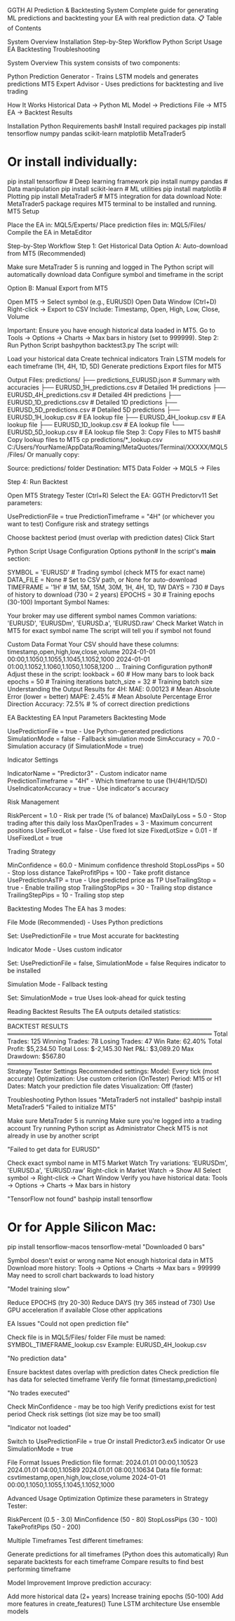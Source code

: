 GGTH AI Prediction & Backtesting System
Complete guide for generating ML predictions and backtesting your EA with real prediction data.
📋 Table of Contents

System Overview
Installation
Step-by-Step Workflow
Python Script Usage
EA Backtesting
Troubleshooting


System Overview
This system consists of two components:

Python Prediction Generator - Trains LSTM models and generates predictions
MT5 Expert Advisor - Uses predictions for backtesting and live trading

How It Works
Historical Data → Python ML Model → Predictions File → MT5 EA → Backtest Results

Installation
Python Requirements
bash# Install required packages
pip install tensorflow numpy pandas scikit-learn matplotlib MetaTrader5

# Or install individually:
pip install tensorflow        # Deep learning framework
pip install numpy pandas      # Data manipulation
pip install scikit-learn      # ML utilities
pip install matplotlib        # Plotting
pip install MetaTrader5       # MT5 integration for data download
Note: MetaTrader5 package requires MT5 terminal to be installed and running.
MT5 Setup

Place the EA in: MQL5/Experts/
Place prediction files in: MQL5/Files/
Compile the EA in MetaEditor


Step-by-Step Workflow
Step 1: Get Historical Data
Option A: Auto-download from MT5 (Recommended)

Make sure MetaTrader 5 is running and logged in
The Python script will automatically download data
Configure symbol and timeframe in the script

Option B: Manual Export from MT5

Open MT5 → Select symbol (e.g., EURUSD)
Open Data Window (Ctrl+D)
Right-click → Export to CSV
Include: Timestamp, Open, High, Low, Close, Volume

Important: Ensure you have enough historical data loaded in MT5. Go to Tools → Options → Charts → Max bars in history (set to 999999).
Step 2: Run Python Script
bashpython backtest3.py
The script will:

Load your historical data
Create technical indicators
Train LSTM models for each timeframe (1H, 4H, 1D, 5D)
Generate predictions
Export files for MT5

Output Files:
predictions/
├── predictions_EURUSD.json          # Summary with accuracies
├── EURUSD_1H_predictions.csv        # Detailed 1H predictions
├── EURUSD_4H_predictions.csv        # Detailed 4H predictions
├── EURUSD_1D_predictions.csv        # Detailed 1D predictions
├── EURUSD_5D_predictions.csv        # Detailed 5D predictions
├── EURUSD_1H_lookup.csv             # EA lookup file
├── EURUSD_4H_lookup.csv             # EA lookup file
├── EURUSD_1D_lookup.csv             # EA lookup file
└── EURUSD_5D_lookup.csv             # EA lookup file
Step 3: Copy Files to MT5
bash# Copy lookup files to MT5
cp predictions/*_lookup.csv C:/Users/YourName/AppData/Roaming/MetaQuotes/Terminal/XXXXX/MQL5/Files/
Or manually copy:

Source: predictions/ folder
Destination: MT5 Data Folder → MQL5 → Files

Step 4: Run Backtest

Open MT5 Strategy Tester (Ctrl+R)
Select the EA: GGTH Predictorv11
Set parameters:

UsePredictionFile = true
PredictionTimeframe = "4H" (or whichever you want to test)
Configure risk and strategy settings


Choose backtest period (must overlap with prediction dates)
Click Start


Python Script Usage
Configuration Options
python# In the script's __main__ section:

SYMBOL = 'EURUSD'                    # Trading symbol (check MT5 for exact name)
DATA_FILE = None                     # Set to CSV path, or None for auto-download
TIMEFRAME = '1H'                     # 1M, 5M, 15M, 30M, 1H, 4H, 1D, 1W
DAYS = 730                           # Days of history to download (730 = 2 years)
EPOCHS = 30                          # Training epochs (30-100)
Important Symbol Names:

Your broker may use different symbol names
Common variations: 'EURUSD', 'EURUSDm', 'EURUSD.a', 'EURUSD.raw'
Check Market Watch in MT5 for exact symbol name
The script will tell you if symbol not found

Custom Data Format
Your CSV should have these columns:
timestamp,open,high,low,close,volume
2024-01-01 00:00,1.1050,1.1055,1.1045,1.1052,1000
2024-01-01 01:00,1.1052,1.1060,1.1050,1.1058,1200
...
Training Configuration
python# Adjust these in the script:
lookback = 60        # How many bars to look back
epochs = 50          # Training iterations
batch_size = 32      # Training batch size
Understanding the Output
Results for 4H:
MAE: 0.00123         # Mean Absolute Error (lower = better)
MAPE: 2.45%          # Mean Absolute Percentage Error
Direction Accuracy: 72.5%  # % of correct direction predictions

EA Backtesting
EA Input Parameters
Backtesting Mode

UsePredictionFile = true - Use Python-generated predictions
SimulationMode = false - Fallback simulation mode
SimAccuracy = 70.0 - Simulation accuracy (if SimulationMode = true)

Indicator Settings

IndicatorName = "Predictor3" - Custom indicator name
PredictionTimeframe = "4H" - Which timeframe to use (1H/4H/1D/5D)
UseIndicatorAccuracy = true - Use indicator's accuracy

Risk Management

RiskPercent = 1.0 - Risk per trade (% of balance)
MaxDailyLoss = 5.0 - Stop trading after this daily loss
MaxOpenTrades = 3 - Maximum concurrent positions
UseFixedLot = false - Use fixed lot size
FixedLotSize = 0.01 - If UseFixedLot = true

Trading Strategy

MinConfidence = 60.0 - Minimum confidence threshold
StopLossPips = 50 - Stop loss distance
TakeProfitPips = 100 - Take profit distance
UsePredictionAsTP = true - Use predicted price as TP
UseTrailingStop = true - Enable trailing stop
TrailingStopPips = 30 - Trailing stop distance
TrailingStepPips = 10 - Trailing stop step

Backtesting Modes
The EA has 3 modes:

File Mode (Recommended) - Uses Python predictions

Set: UsePredictionFile = true
Most accurate for backtesting


Indicator Mode - Uses custom indicator

Set: UsePredictionFile = false, SimulationMode = false
Requires indicator to be installed


Simulation Mode - Fallback testing

Set: SimulationMode = true
Uses look-ahead for quick testing



Reading Backtest Results
The EA outputs detailed statistics:
═══════════════════════════════════════════════
  BACKTEST RESULTS
═══════════════════════════════════════════════
Total Trades: 125
Winning Trades: 78
Losing Trades: 47
Win Rate: 62.40%
Total Profit: $5,234.50
Total Loss: $-2,145.30
Net P&L: $3,089.20
Max Drawdown: $567.80
═══════════════════════════════════════════════
Strategy Tester Settings
Recommended settings:
Model: Every tick (most accurate)
Optimization: Use custom criterion (OnTester)
Period: M15 or H1
Dates: Match your prediction file dates
Visualization: Off (faster)

Troubleshooting
Python Issues
"MetaTrader5 not installed"
bashpip install MetaTrader5
"Failed to initialize MT5"

Make sure MetaTrader 5 is running
Make sure you're logged into a trading account
Try running Python script as Administrator
Check MT5 is not already in use by another script

"Failed to get data for EURUSD"

Check exact symbol name in MT5 Market Watch
Try variations: 'EURUSDm', 'EURUSD.a', 'EURUSD.raw'
Right-click in Market Watch → Show All
Select symbol → Right-click → Chart Window
Verify you have historical data: Tools → Options → Charts → Max bars in history

"TensorFlow not found"
bashpip install tensorflow
# Or for Apple Silicon Mac:
pip install tensorflow-macos tensorflow-metal
"Downloaded 0 bars"

Symbol doesn't exist or wrong name
Not enough historical data in MT5
Download more history: Tools → Options → Charts → Max bars = 999999
May need to scroll chart backwards to load history

"Model training slow"

Reduce EPOCHS (try 20-30)
Reduce DAYS (try 365 instead of 730)
Use GPU acceleration if available
Close other applications

EA Issues
"Could not open prediction file"

Check file is in MQL5/Files/ folder
File must be named: SYMBOL_TIMEFRAME_lookup.csv
Example: EURUSD_4H_lookup.csv

"No prediction data"

Ensure backtest dates overlap with prediction dates
Check prediction file has data for selected timeframe
Verify file format (timestamp,prediction)

"No trades executed"

Check MinConfidence - may be too high
Verify predictions exist for test period
Check risk settings (lot size may be too small)

"Indicator not loaded"

Switch to UsePredictionFile = true
Or install Predictor3.ex5 indicator
Or use SimulationMode = true

File Format Issues
Prediction file format:
2024.01.01 00:00,1.10523
2024.01.01 04:00,1.10589
2024.01.01 08:00,1.10634
Data file format:
csvtimestamp,open,high,low,close,volume
2024-01-01 00:00,1.1050,1.1055,1.1045,1.1052,1000

Advanced Usage
Optimization
Optimize these parameters in Strategy Tester:

RiskPercent (0.5 - 3.0)
MinConfidence (50 - 80)
StopLossPips (30 - 100)
TakeProfitPips (50 - 200)

Multiple Timeframes
Test different timeframes:

Generate predictions for all timeframes (Python does this automatically)
Run separate backtests for each timeframe
Compare results to find best performing timeframe

Model Improvement
Improve prediction accuracy:

Add more historical data (2+ years)
Increase training epochs (50-100)
Add more features in create_features()
Tune LSTM architecture
Use ensemble models
